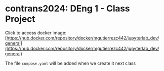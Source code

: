 # contrans2024: DEng 1 - Class Project 

Click to access docker image: [https://hub.docker.com/repository/docker/mgutierrezc442/jupyterlab_dev/general](https://hub.docker.com/repository/docker/mgutierrezc442/jupyterlab_dev/general) 

The file `compose.yaml` will be added when we create it next class

